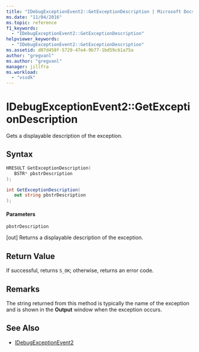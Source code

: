 ```yaml
---
title: "IDebugExceptionEvent2::GetExceptionDescription | Microsoft Docs"
ms.date: "11/04/2016"
ms.topic: reference
f1_keywords:
  - "IDebugExceptionEvent2::GetExceptionDescription"
helpviewer_keywords:
  - "IDebugExceptionEvent2::GetExceptionDescription"
ms.assetid: d07d458f-5729-47e4-9b77-1bd59c61a75a
author: "gregvanl"
ms.author: "gregvanl"
manager: jillfra
ms.workload:
  - "vssdk"
---
```

# IDebugExceptionEvent2::GetExceptionDescription
Gets a displayable description of the exception.

## Syntax

```cpp
HRESULT GetExceptionDescription( 
   BSTR* pbstrDescription
);
```

```csharp
int GetExceptionDescription( 
   out string pbstrDescription
);
```

#### Parameters
 `pbstrDescription`

 [out] Returns a displayable description of the exception.

## Return Value
 If successful, returns `S_OK`; otherwise, returns an error code.

## Remarks
 The string returned from this method is typically the name of the exception and is shown in the **Output** window when the exception occurs.

## See Also
- [IDebugExceptionEvent2](../../../extensibility/debugger/reference/idebugexceptionevent2.md)